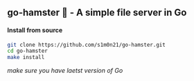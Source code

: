 ## go-hamster 🐹 - A simple file server in Go



#### Install from source
```bash
git clone https://github.com/s1m0n21/go-hamster.git
cd go-hamster
make install
```
*make sure you have laetst version of Go*


